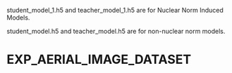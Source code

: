 student_model_1.h5 and teacher_model_1.h5 are for Nuclear Norm Induced Models.


student_model.h5 and teacher_model.h5 are for non-nuclear norm models.



# EXP_AERIAL_IMAGE_DATASET
